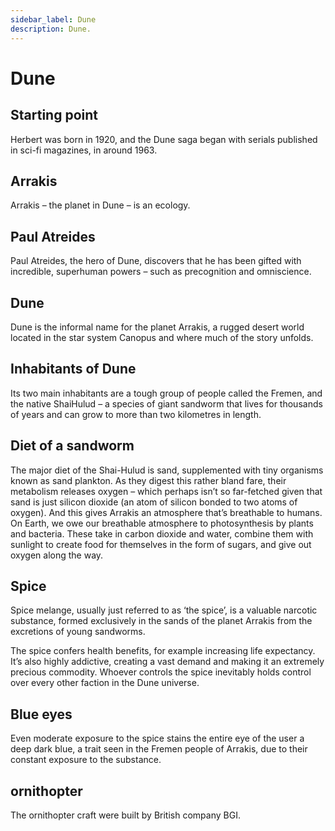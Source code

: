 ```yaml
---
sidebar_label: Dune
description: Dune.
---
```


# Dune

## Starting point

Herbert was born in 1920, and the Dune saga began with serials published in sci-fi magazines, in around 1963.

## Arrakis

Arrakis – the planet in Dune – is an ecology.

## Paul Atreides

Paul Atreides, the hero of Dune, discovers that he has been gifted with incredible, superhuman powers – such as precognition and omniscience.

## Dune

Dune is the informal name for the planet Arrakis, a rugged desert world located in the star system Canopus and where much of the story unfolds.

## Inhabitants of Dune

Its two main inhabitants are a tough group of people called the Fremen, and the native ShaiHulud – a species of giant sandworm that lives for thousands of years and can grow to more than two kilometres in length.

## Diet of a sandworm

The major diet of the Shai-Hulud is sand, supplemented with tiny organisms known as sand plankton. As they digest this rather bland fare, their metabolism releases oxygen – which perhaps isn’t so far-fetched given that sand is just silicon dioxide (an atom of silicon bonded to two atoms of oxygen). And this gives Arrakis an atmosphere that’s breathable to humans. On Earth, we owe our breathable atmosphere to photosynthesis by plants and bacteria. These take in carbon dioxide and water, combine them with sunlight to create food for themselves in the form of sugars, and give out oxygen along the way.

## Spice

Spice melange, usually just referred to as ‘the spice’, is a valuable narcotic substance, formed exclusively in the sands of the planet Arrakis from the excretions of young sandworms.

The spice confers health benefits, for example increasing life expectancy. It’s also highly addictive, creating a vast demand and making it an extremely precious commodity. Whoever controls the spice inevitably holds control over every other faction in the Dune universe.

## Blue eyes

Even moderate exposure to the spice stains the entire eye of the user a deep dark blue, a trait seen in the Fremen people of Arrakis, due to their constant exposure to the substance.

## ornithopter

The ornithopter craft were built by British company BGI.

